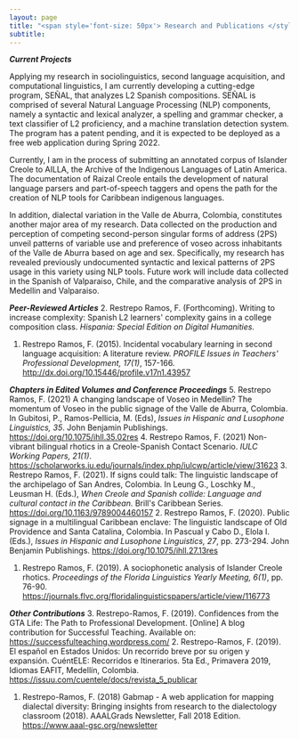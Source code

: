 ```yaml
---
layout: page
title: "<span style='font-size: 50px'> Research and Publications </style>"
subtitle:
---
```


***Current Projects***

Applying my research in sociolinguistics, second language acquisition, and computational linguistics, I am currently developing a cutting-edge program, SEÑAL, that analyzes L2 Spanish compositions. SEÑAL is comprised of several Natural Language Processing (NLP) components, namely a syntactic and lexical analyzer, a spelling and grammar checker, a text classifier of L2 proficiency, and a machine translation detection system. The program has a patent pending, and it is expected to be deployed as a free web application during Spring 2022.

Currently, I am in the process of submitting an annotated corpus of Islander Creole to AILLA, the Archive of the Indigenous Languages of Latin America. The documentation of Raizal Creole entails the development of natural language parsers and part-of-speech taggers and opens the path for the creation of NLP tools for Caribbean indigenous languages.

In addition, dialectal variation in the Valle de Aburra, Colombia, constitutes another major area of my research. Data collected on the production and perception of competing second-person singular forms of address (2PS) unveil patterns of variable use and preference of voseo across inhabitants of the Valle de Aburra based on age and sex. Specifically, my research has revealed previously undocumented syntactic and lexical patterns of 2PS usage in this variety using NLP tools. Future work will include data collected in the Spanish of Valparaiso, Chile, and the comparative analysis of 2PS in Medellin and Valparaiso. 

***Peer-Reviewed Articles***
2. Restrepo Ramos, F. (Forthcoming). Writing to increase complexity: Spanish L2 learners' complexity
gains in a college composition class. <em>Hispania: Special Edition on Digital Humanities.</em>
1. Restrepo Ramos, F. (2015). Incidental vocabulary learning in second language acquisition: A literature
review. <em>PROFILE Issues in Teachers' Professional Development, 17(1)</em>, 157-166. <http://dx.doi.org/10.15446/profile.v17n1.43957>

***Chapters in Edited Volumes and Conference Proceedings***
5. Restrepo Ramos, F. (2021) A changing landscape of Voseo in Medellin? The momentum of Voseo
in the public signage of the Valle de Aburra, Colombia. In Gubitosi, P., Ramos-Pellicia, M. (Eds),
<em>Issues in Hispanic and Lusophone Linguistics, 35</em>. John Benjamin Publishings. <https://doi.org/10.1075/ihll.35.02res>
4. Restrepo Ramos, F. (2021) Non-vibrant bilingual rhotics in a Creole-Spanish Contact Scenario. <em>IULC
Working Papers, 21(1)</em>. <https://scholarworks.iu.edu/journals/index.php/iulcwp/article/view/31623>
3. Restrepo Ramos, F. (2021). If signs could talk: The linguistic landscape of the archipelago of San
Andres, Colombia. In Leung G., Loschky M., Leusman H. (Eds.), <em>When Creole and Spanish collide:
Language and cultural contact in the Caribbean.</em> Brill's Caribbean Series. <https://doi.org/10.1163/9789004460157>
2. Restrepo Ramos, F. (2020). Public signage in a multilingual Caribbean enclave: The linguistic landscape
of Old Providence and Santa Catalina, Colombia. In Pascual y Cabo D., Elola I. (Eds.), <em>Issues in Hispanic and Lusophone Linguistics, 27</em>, pp. 273-294. John Benjamin Publishings. <https://doi.org/10.1075/ihll.27.13res>
1. Restrepo Ramos, F. (2019). A sociophonetic analysis of Islander Creole rhotics. <em>Proceedings of the
Florida Linguistics Yearly Meeting, 6(1)</em>, pp. 76-90. <https://journals.flvc.org/floridalinguisticspapers/article/view/116773>

***Other Contributions***
3. Restrepo-Ramos, F. (2019). Confidences from the GTA Life: The Path to Professional Development.
[Online] A blog contribution for Successful Teaching. Available on: <https://successfulteaching.wordpress.com/>
2. Restrepo-Ramos, F. (2019). El español en Estados Unidos: Un recorrido breve por su origen y expansión. CuéntELE: Recorridos e Itinerarios. 5ta Ed., Primavera 2019, Idiomas EAFIT, Medellín, Colombia. <https://issuu.com/cuentele/docs/revista_5_publicar>
1. Restrepo-Ramos, F. (2018) Gabmap - A web application for mapping dialectal diversity: Bringing insights
from research to the dialectology classroom (2018). AAALGrads Newsletter, Fall 2018 Edition. <https://www.aaal-gsc.org/newsletter>
